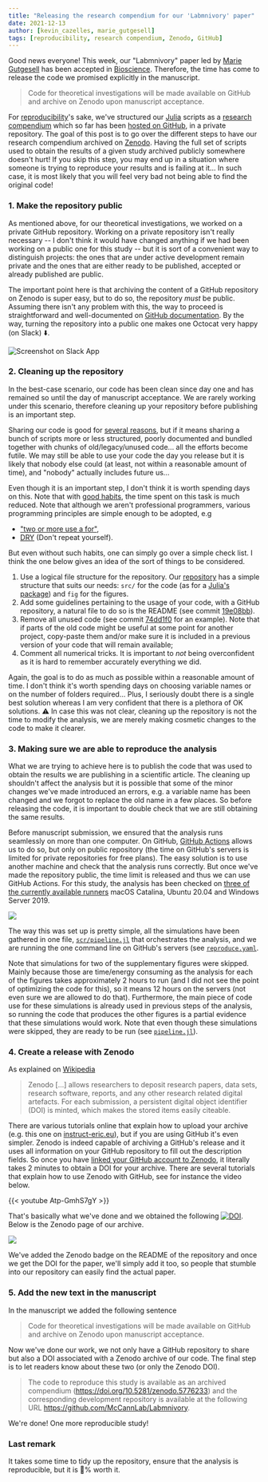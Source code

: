 ```yaml
---
title: "Releasing the research compendium for our 'Labmnivory' paper"
date: 2021-12-13
author: [kevin_cazelles, marie_gutgesell]
tags: [reproducibility, research compendium, Zenodo, GitHub]
---
```



Good news everyone! This week, our "Labmnivory" paper led by [Marie Gutgesell](https://www.researchgate.net/profile/Marie-Gutgesell) has been accepted in [Bioscience](https://academic.oup.com/bioscience). Therefore, the time has come to release the code we promised explicitly in the manuscript.

> Code for theoretical investigations will be made available on GitHub and archive on Zenodo upon manuscript acceptance. 

For [reproducibility](https://www.ncbi.nlm.nih.gov/books/NBK547546/)'s sake, we've structured our [Julia](https://julialang.org/) scripts as a [research compendium](https://research-compendium.science/) which so far has been [hosted on GitHub](https://github.com/McCannLab/Labmnivory/), in a private repository. The goal of this post is to go over the different steps to have our research compendium archived on [Zenodo](https://zenodo.org/). Having the full set of scripts used to obtain the results of a given study archived publicly somewhere doesn't hurt! If you skip this step, you may end up in a situation where someone is trying to reproduce your results and is failing at it... In such case, it is most likely that you will feel very bad not being able to find the original code! 


### 1. Make the repository public 

As mentioned above, for our theoretical investigations, we worked on a private GitHub repository. Working on a private repository isn't really necessary -- I don't think it would have changed anything if we had been working on a public one for this study -- but it is sort of a convenient way to distinguish projects: the ones that are under active development remain private and the ones that are either ready to be published, accepted or already published are public.

The important point here is that archiving the content of a GitHub repository on Zenodo is super easy, but to do so, the repository *must* be public. Assuming there isn't any problem with this, the way to proceed is straightforward and well-documented on [GitHub documentation](https://docs.github.com/en/repositories/managing-your-repositorys-settings-and-features/managing-repository-settings/setting-repository-visibility). By the way, turning the repository into a public one makes one Octocat very happy (on Slack) :arrow_down:.

![Screenshot on Slack App](img/happy_octocat.png)



### 2. Cleaning up the repository

In the best-case scenario, our code has been clean since day one and has remained so until the day of manuscript acceptance. We are rarely working under this scenario, therefore cleaning up your repository before publishing is an important step. 

Sharing our code is good for [several reasons](https://towardsdatascience.com/how-and-why-to-share-scientific-code-64fbd385a67), but if it means sharing a bunch of scripts more or less structured, poorly documented and bundled together with chunks of old/legacy/unused code... all the efforts become futile. We may still be able to use your code the day you release but it is likely that nobody else could (at least, not within a reasonable amount of time), and "nobody" actually includes future us...

Even though it is an important step, I don't think it is worth spending days on this. Note that with [good habits](https://www.hongkiat.com/blog/developer-habits/), the time spent on this task is much reduced. Note that although we aren't professional programmers, various programming principles are simple enough to be adopted, e.g
  - ["two or more use a for"](https://en.wikipedia.org/wiki/Edsger_W._Dijkstra),
  - [DRY](https://en.wikipedia.org/wiki/Don%27t_repeat_yourself) (Don't repeat yourself).

But even without such habits, one can simply go over a simple check list. I think the one below gives an idea of the sort of things to be considered. 

1. Use a logical file structure for the repository. Our [repository](https://github.com/McCannLab/Labmnivory/) has a simple structure that suits our needs: `src/` for the code (as for a [Julia's package](https://pkgdocs.julialang.org/v1/creating-packages/)) and `fig` for the figures. 
2. Add some guidelines pertaining to the usage of your code, with a GitHub repository, a natural file to do so is the README (see commit [19e08bb](https://github.com/McCannLab/Labmnivory/commit/19e08bb6c6795accfb268d96d217d8a3d93d11cd)).
3. Remove all unused code (see commit [74dd1f0](https://github.com/McCannLab/Labmnivory/commit/74dd1f048f5242fd8147045b2abe90519aeabf57) for an example). Note that if parts of the old code might be useful at some point for another project, copy-paste them and/or make sure it is included in a previous version of your code that will remain available;
4. Comment all numerical tricks. It is important to *not* being overconfident as it is hard to remember accurately everything we did. 

Again, the goal is to do as much as possible within a reasonable amount of time. I don't think it's worth spending days on choosing variable names or on the number of folders required... Plus, I seriously doubt there is a single best solution whereas I am very confident that there is a plethora of OK solutions. :warning: In case this was not clear, cleaning up the repository is not the time to modify the analysis, we are merely making cosmetic changes to the code to make it clearer.



### 3. Making sure we are able to reproduce the analysis

What we are trying to achieve here is to publish the code that was used to obtain the results we are publishing in a scientific article. The cleaning up shouldn't affect the analysis but it is possible that some of the minor changes we've made introduced an errors, e.g. a variable name has been changed and we forgot to replace the old name in a few places. So before releasing the code, it is important to double check that we are still obtaining the same results. 

Before manuscript submission, we ensured that the analysis runs seamlessly on more than one computer. On GitHub, [GitHub Actions](https://docs.github.com/en/actions) allows us to do so, but only on public repository (the time on GitHub's servers is limited for private repositories for free plans). The easy solution is to use another machine and check that the analysis runs correctly. But once we've made the repository public, the time limit is released and thus we can use GitHub Actions. For this study, the analysis has been checked on [three of the currently available runners](https://docs.github.com/en/actions/using-github-hosted-runners/about-github-hosted-runners) macOS Catalina, Ubuntu 20.04 and Windows Server 2019. 

[![](img/actions.png)](https://github.com/McCannLab/Labmnivory/actions)

The way this was set up is pretty simple, all the simulations have been gathered in one file, [`scr/pipeline.jl`](https://github.com/McCannLab/Labmnivory/blob/master/src/pipeline.jl) that orchestrates the analysis, and we are running the one command line on GitHub's servers (see [`reproduce.yaml`](https://github.com/McCannLab/Labmnivory/blob/b2581021f421cd62f433aac8310fc9610353c658/.github/workflows/reproduce.yaml#L29). 

Note that simulations for two of the supplementary figures were skipped. Mainly because those are time/energy consuming as the analysis for each of the figures takes approximately 2 hours to run (and I did not see the point of optimizing the code for this), so it means 12 hours on the servers (not even sure we are allowed to do that). Furthermore, the main piece of code use for these simulations is already used in previous steps of the analysis, so running the code that produces the other figures is a partial evidence that these simulations would work.  Note that even though these simulations were skipped, they are ready to be run (see [`pipeline.jl`](https://github.com/McCannLab/Labmnivory/blob/60117e3868e7e90580e3fef3f344466e92c4d4b3/src/pipeline.jl#L44-L50)).



### 4. Create a release with Zenodo 

As explained on [Wikipedia](https://en.wikipedia.org/wiki/Zenodo)

> Zenodo [...] allows researchers to deposit research papers, data sets, research software, reports, and any other research related digital artefacts. For each submission, a persistent digital object identifier (DOI) is minted, which makes the stored items easily citeable.

There are various tutorials online that explain how to upload your archive (e.g. this one on [instruct-eric.eu](https://instruct-eric.eu/help/other/zenodo-upload-guidelines)), but if you are using GitHub it's even simpler. Zenodo is indeed capable of archiving a GitHub's release and it uses all information on your GitHub repository to fill out the description fields. So once you have [linked your GitHub account to Zenodo](https://docs.github.com/en/repositories/archiving-a-github-repository/referencing-and-citing-content), it literally takes 2 minutes to obtain a DOI for your archive. There are several tutorials that explain how to use Zenodo with GitHub, see for instance the video below.

{{< youtube Atp-GmhS7gY >}}

That's basically what we've done and we obtained the following [![DOI](https://zenodo.org/badge/263917634.svg)](https://zenodo.org/badge/latestdoi/263917634). 
Below is the Zenodo page of our archive.

[![](img/archive.png)](https://zenodo.org/record/5776233)

We've added the Zenodo badge on the README of the repository and once we get the DOI for the paper, we'll simply add it too, so people that stumble into our repository can easily find the actual paper. 




### 5. Add the new text in the manuscript

In the manuscript we added the following sentence

> Code for theoretical investigations will be made available on GitHub and archive on Zenodo upon manuscript acceptance. 

Now we've done our work, we not only have a GitHub repository to share but also a DOI associated with a Zenodo archive of our code. The final step is to let readers know about these two (or only the Zenodo DOI). 

> The code to reproduce this study is available as an archived compendium (https://doi.org/10.5281/zenodo.5776233) and the corresponding development repository is available at the following URL https://github.com/McCannLab/Labmnivory. 

We're done! One more reproducible study! 



### Last remark 

It takes some time to tidy up the repository, ensure that the analysis is reproducible, but it is :100:% worth it.
